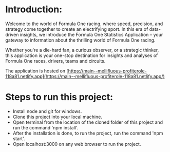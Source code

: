 # Introduction:

Welcome to the world of Formula One racing, where speed, precision, and strategy come together to create an electrifying sport. In this era of data-driven insights, we introduce the Formula One Statistics Application – your gateway to information about the thrilling world of Formula One racing.

Whether you're a die-hard fan, a curious observer, or a strategic thinker, this application is your one-stop destination for insights and analyses of Formula One races, drivers, teams and circuits.

The application is hosted on [https://main--mellifluous-profiterole-118a81.netlify.app](https://main--mellifluous-profiterole-118a81.netlify.app/)

# Steps to run this project:

* Install node and git for windows.
* Clone this project into your local machine.
* Open terminal from the location of the cloned folder of this project and run the command 'npm install'.
* After the installation is done, to run the project, run the command 'npm start'.
* Open localhost:3000 on any web browser to run the project.
